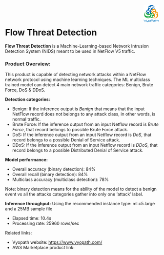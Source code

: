 <img align="right" width="50"  src="./images/vyopath-logo.png">
<br />
<br />

# Flow Threat Detection

**Flow Threat Detection** is a Machine-Learning-based Network Intrusion Detection System (NIDS) meant to be used in NetFlow V5 traffic.

### Product Overview: 
This product is capable of detecting network attacks within a NetFlow network protocol using machine learning techniques. The ML multiclass trained model can detect 4 main network traffic categories: Benign, Brute Force, DoS & DDoS.

**Detection categories:**
- Benign: If the inference output is *Benign* that means that the input NetFlow record does not belongs to any attack class, in other words, is normal traffic.
- Brute Force: If the inference output from an input Netflow record is *Brute Force*, that record belongs to possible Brute Force attack.
- DoS: If the inference output from an input Netflow record is *DoS*, that record belongs to a possible Denial of Service attack.
- DDoS: If the inference output from an input Netflow record is *DDoS*, that record belongs to a possible Distributed Denial of Service attack.

**Model performance:**
   -  Overall accuracy (binary detection): 84%
   -  Overall recall (binary detection): 84%
   -  Multiclass accuracy (multiclass detection): 78%

Note: binary detection means for the ability of the model to detect a benign event vs all the attacks categories gather into only one ‘attack’ label.

**Inference throughput:**
Using the recommended instance type: ml.c5.large and a 25MB sample file
- Elapsed time: 10.4s
- Processing rate: 25960 rows/sec

Related links: 
- Vyopath website: https://www.vyopath.com/
- AWS Marketplace product link: 